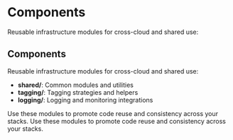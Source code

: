 
# Components

Reusable infrastructure modules for cross-cloud and shared use:

## Components

Reusable infrastructure modules for cross-cloud and shared use:
- **shared/**: Common modules and utilities
- **tagging/**: Tagging strategies and helpers
- **logging/**: Logging and monitoring integrations

Use these modules to promote code reuse and consistency across your stacks.
Use these modules to promote code reuse and consistency across your stacks.
